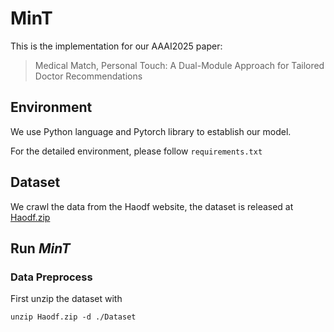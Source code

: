 # MinT

This is the implementation for our AAAI2025 paper:
> Medical Match, Personal Touch: A Dual-Module Approach for Tailored Doctor Recommendations

## Environment
We use Python language and Pytorch library to establish our model. 

For the detailed environment, please follow `requirements.txt`

## Dataset
We crawl the data from the Haodf website, the dataset is released at [Haodf.zip](./Haodf.zip)

## Run *MinT*
### Data Preprocess
First unzip the dataset with
```
unzip Haodf.zip -d ./Dataset
```
